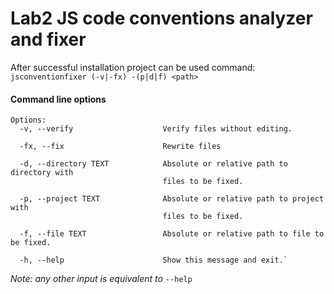 # Lab2 JS code conventions analyzer and fixer

After successful installation project can be used command:
`jsconventionfixer (-v|-fx) -(p|d|f) <path>`

#### Command line options
```text
Options:
  -v, --verify                    Verify files without editing.
   
  -fx, --fix                      Rewrite files

  -d, --directory TEXT            Absolute or relative path to directory with 
                                  files to be fixed.
  
  -p, --project TEXT              Absolute or relative path to project with 
                                  files to be fixed.
                                  
  -f, --file TEXT                 Absolute or relative path to file to be fixed.

  -h, --help                      Show this message and exit.`
  ```
  *Note: any other input is equivalent to* `--help`

  

